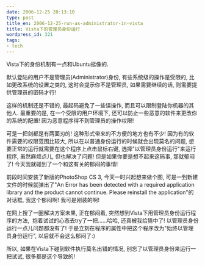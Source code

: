 ```yaml
---
date: 2006-12-25 20:13:10
type: post
title_en: 2006-12-25-run-as-administrator-in-vista
title: Vista下的管理员身份运行
wordpress_id: 321
tags:
- tech
---
```


Vista下的身份机制有一点和Ubuntu挺像的.

默认登陆的用户不是管理员(Administrator)身份, 有些系统级的操作是受限的, 比如更改系统的设置之类的, 这时会提示你不是管理员, 如果需要继续的话, 则需要提供管理员的密码才行!

这样的机制还是不错的, 最起码避免了一些误操作, 而且可以限制登陆你机器的其他人. 最重要的是, 在一个受限的用户环境下, 还可以防止一些恶意的软件来更改你的系统的配置! 因为恶意程序得不到管理员的操作权限!

可是一把剑都是有两面刃的! 这种形式带来的不方便的地方也有不少! 因为有的软件需要的权限范围比较大, 所以在以普通身份运行的时候就会出现莫名的问题, 想要正常的运行就需要在这个程序上点击鼠标右键, 选择"以管理员身份运行"来运行程序, 虽然麻烦点儿, 但也解决了问题! 但是如果你要是想不起来这码事, 那就郁闷了! 今天我就碰到了一个和这有关的郁闷的事情!

前段时间安装了新版的PhotoShop CS 3, 今天一时兴起想来做个图, 可是一到新建文件的时候就弹出了"An Error has been detected with a required application library and the product  cannot continue. Please reinstall the application"的对话框, 我这个郁闷啊! 我可是刚装的啊!

在网上搜了一圈解决方案未果, 正在郁闷着, 突然想到Vista下用管理员身份运行程序的方法,  抱着试试的心态去try了一把......哈哈, 还真被我给猜中了! 以管理员身份运行一点儿问题都没有了! 于是立刻在程序的属性中把这个程序改为"始终以管理员身份运行", 以后就不会这么郁闷了:)

所以, 如果在Vista下碰到软件执行莫名出错的情况, 别忘了以管理员身份来运行一把试试, 很多都是这个导致的!
